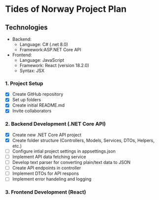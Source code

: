 # Tides of Norway Project Plan

## Technologies
- Backend:
  - Language: C# (.net 8.0) 
  - Framework:ASP.NET Core API
- Frontend:
  - Language: JavaScript
  - Framework: React (version 18.2.0)
  - Syntax: JSX
  

### 1. Project Setup

- [x] Create GitHub repository
- [x] Set up folders
- [x] Create initial README.md
- [x] Invite collaborators

### 2. Backend Development (.NET Core API)

- [x] Create new .NET Core API project
- [x] Create folder structure (Controllers, Models, Services, DTOs, Helpers, etc.)
- [ ] Configure intial project settings in appsettings.json
- [ ] Implement API data fetching service
- [ ] Develop text parser for converting plain/text data to JSON
- [ ] Create API endpoints in controller
- [ ] Implement DTOs for API respons
- [ ] Implement error handeling and logging

### 3. Frontend Development (React)
